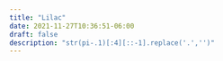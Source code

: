 ```yaml
---
title: "Lilac"
date: 2021-11-27T10:36:51-06:00
draft: false
description: "str(pi-.1)[:4][::-1].replace('.','')"
---
```

